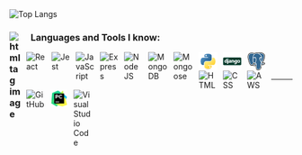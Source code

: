 <img width="340" src="https://github-readme-stats.vercel.app/api/top-langs/?username=beatrisilieve&langs_count=9&layout=donut&hide_border=true&theme=transparent" alt="Top Langs" />


### <img align="left" alt="html tag image" src="https://media2.giphy.com/media/QssGEmpkyEOhBCb7e1/giphy.gif?cid=ecf05e47a0n3gi1bfqntqmob8g9aid1oyj2wr3ds3mg700bl&rid=giphy.gif" width="25" style="margin-right: 5px;"> &nbsp; Languages and Tools I know:

<img align="left" alt="React" width="35px" src="https://cdn.jsdelivr.net/gh/devicons/devicon@latest/icons/react/react-original-wordmark.svg" style="padding-right:10px;" />
<img align="left" alt="Jest" width="33px" src="https://cdn.jsdelivr.net/gh/devicons/devicon@latest/icons/jest/jest-plain.svg" style="padding-right:10px;"/>
<img align="left" alt="JavaScript" width="33px" src="https://cdn.jsdelivr.net/gh/devicons/devicon@latest/icons/javascript/javascript-original.svg" style="padding-right:10px;" />
<img align="left" alt="Express" width="33px"  src="https://cdn.jsdelivr.net/gh/devicons/devicon@latest/icons/express/express-original.svg" style="padding-right:10px;"/>
<img align="left" alt="NodeJS" width="33px"  src="https://cdn.jsdelivr.net/gh/devicons/devicon@latest/icons/nodejs/nodejs-plain-wordmark.svg" style="padding-right:10px;" />
<img align="left" alt="MongoDB" width="35px" src="https://cdn.jsdelivr.net/gh/devicons/devicon@latest/icons/mongodb/mongodb-original-wordmark.svg" style="padding-right:10px;" />
<img align="left" alt="Mongoose" width="35px" src="https://cdn.jsdelivr.net/gh/devicons/devicon@latest/icons/mongoose/mongoose-original-wordmark.svg" style="padding-right:10px;" />     
<img align="left" alt="Python" width="33px" src="https://github.com/devicons/devicon/blob/v2.14.0/icons/python/python-original.svg" style="padding-right:10px;" />
<img align="left" alt="Django" width="33px" src="https://github.com/devicons/devicon/blob/v2.14.0/icons/django/django-original.svg" style="padding-right:10px;" />
<img align="left" alt="PostgreSQL" width="33px" src="https://github.com/devicons/devicon/blob/v2.14.0/icons/postgresql/postgresql-original.svg" style="padding-right:10px;" />
<img align="left" alt="HTML" width="33px" src="https://cdn.jsdelivr.net/gh/devicons/devicon/icons/html5/html5-original.svg" style="padding-right:10px;" />
<img align="left" alt="CSS" width="33px" src="https://cdn.jsdelivr.net/gh/devicons/devicon/icons/css3/css3-original.svg" style="padding-right:10px;" />
<img align="left" alt="AWS" width="33px" src="https://cdn.jsdelivr.net/gh/devicons/devicon@latest/icons/amazonwebservices/amazonwebservices-original-wordmark.svg" style="padding-right:10px;" />   
<img align="left" alt="GitHub" width="33px" src="https://cdn.jsdelivr.net/gh/devicons/devicon/icons/docker/docker-original.svg" style="padding-right:10px;" />
<img align="left" alt="PyCharm" width="31px" src="https://github.com/devicons/devicon/blob/v2.14.0/icons/pycharm/pycharm-original.svg" style="padding-right:10px;" />
<img align="left" alt="Visual Studio Code" width="31px" src="https://cdn.jsdelivr.net/gh/devicons/devicon/icons/vscode/vscode-original.svg" style="padding-right:10px;" />


          
          
          

<br />
<br />

---

